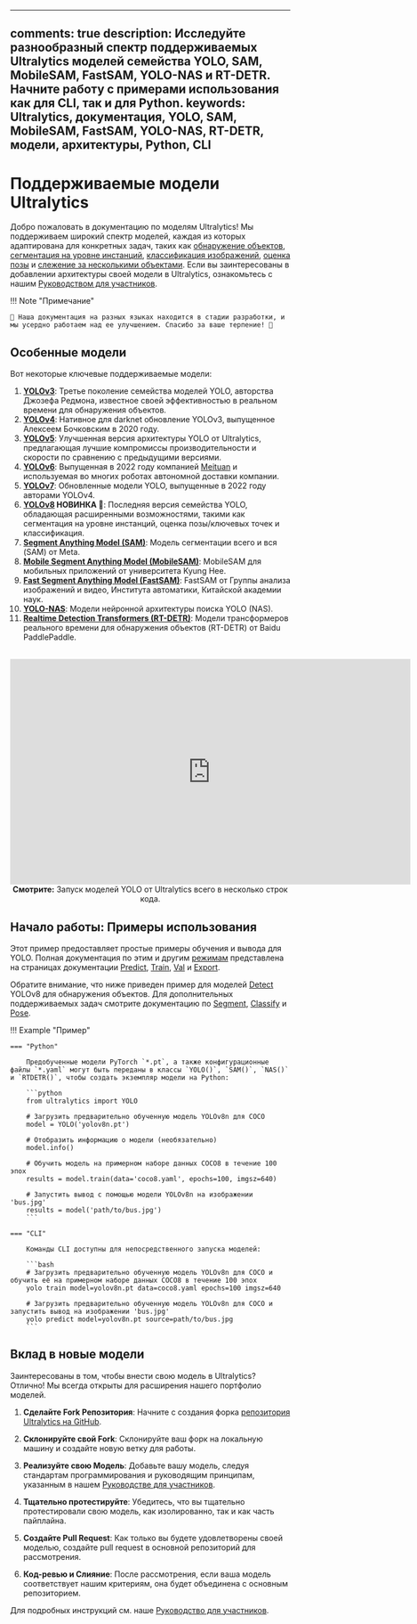 ______________________________________________________________________

## comments: true description: Исследуйте разнообразный спектр поддерживаемых Ultralytics моделей семейства YOLO, SAM, MobileSAM, FastSAM, YOLO-NAS и RT-DETR. Начните работу с примерами использования как для CLI, так и для Python. keywords: Ultralytics, документация, YOLO, SAM, MobileSAM, FastSAM, YOLO-NAS, RT-DETR, модели, архитектуры, Python, CLI

# Поддерживаемые модели Ultralytics

Добро пожаловать в документацию по моделям Ultralytics! Мы поддерживаем широкий спектр моделей, каждая из которых адаптирована для конкретных задач, таких как [обнаружение объектов](../tasks/detect.md), [сегментация на уровне инстанций](../tasks/segment.md), [классификация изображений](../tasks/classify.md), [оценка позы](../tasks/pose.md) и [слежение за несколькими объектами](../modes/track.md). Если вы заинтересованы в добавлении архитектуры своей модели в Ultralytics, ознакомьтесь с нашим [Руководством для участников](../../help/contributing.md).

!!! Note "Примечание"

```
🚧 Наша документация на разных языках находится в стадии разработки, и мы усердно работаем над ее улучшением. Спасибо за ваше терпение! 🙏
```

## Особенные модели

Вот некоторые ключевые поддерживаемые модели:

01. **[YOLOv3](yolov3.md)**: Третье поколение семейства моделей YOLO, авторства Джозефа Редмона, известное своей эффективностью в реальном времени для обнаружения объектов.
02. **[YOLOv4](yolov4.md)**: Нативное для darknet обновление YOLOv3, выпущенное Алексеем Бочковским в 2020 году.
03. **[YOLOv5](yolov5.md)**: Улучшенная версия архитектуры YOLO от Ultralytics, предлагающая лучшие компромиссы производительности и скорости по сравнению с предыдущими версиями.
04. **[YOLOv6](yolov6.md)**: Выпущенная в 2022 году компанией [Meituan](https://about.meituan.com/) и используемая во многих роботах автономной доставки компании.
05. **[YOLOv7](yolov7.md)**: Обновленные модели YOLO, выпущенные в 2022 году авторами YOLOv4.
06. **[YOLOv8](yolov8.md) НОВИНКА 🚀**: Последняя версия семейства YOLO, обладающая расширенными возможностями, такими как сегментация на уровне инстанций, оценка позы/ключевых точек и классификация.
07. **[Segment Anything Model (SAM)](sam.md)**: Модель сегментации всего и вся (SAM) от Meta.
08. **[Mobile Segment Anything Model (MobileSAM)](mobile-sam.md)**: MobileSAM для мобильных приложений от университета Kyung Hee.
09. **[Fast Segment Anything Model (FastSAM)](fast-sam.md)**: FastSAM от Группы анализа изображений и видео, Института автоматики, Китайской академии наук.
10. **[YOLO-NAS](yolo-nas.md)**: Модели нейронной архитектуры поиска YOLO (NAS).
11. **[Realtime Detection Transformers (RT-DETR)](rtdetr.md)**: Модели трансформеров реального времени для обнаружения объектов (RT-DETR) от Baidu PaddlePaddle.

<p align="center">
  <br>
  <iframe width="720" height="405" src="https://www.youtube.com/embed/MWq1UxqTClU?si=nHAW-lYDzrz68jR0"
    title="YouTube video player" frameborder="0"
    allow="accelerometer; autoplay; clipboard-write; encrypted-media; gyroscope; picture-in-picture; web-share"
    allowfullscreen>
  </iframe>
  <br>
  <strong>Смотрите:</strong> Запуск моделей YOLO от Ultralytics всего в несколько строк кода.
</p>

## Начало работы: Примеры использования

Этот пример предоставляет простые примеры обучения и вывода для YOLO. Полная документация по этим и другим [режимам](../modes/index.md) представлена на страницах документации [Predict](../modes/predict.md), [Train](../modes/train.md), [Val](../modes/val.md) и [Export](../modes/export.md).

Обратите внимание, что ниже приведен пример для моделей [Detect](../tasks/detect.md) YOLOv8 для обнаружения объектов. Для дополнительных поддерживаемых задач смотрите документацию по [Segment](../tasks/segment.md), [Classify](../tasks/classify.md) и [Pose](../tasks/pose.md).

!!! Example "Пример"

````
=== "Python"

    Предобученные модели PyTorch `*.pt`, а также конфигурационные файлы `*.yaml` могут быть переданы в классы `YOLO()`, `SAM()`, `NAS()` и `RTDETR()`, чтобы создать экземпляр модели на Python:

    ```python
    from ultralytics import YOLO

    # Загрузить предварительно обученную модель YOLOv8n для COCO
    model = YOLO('yolov8n.pt')

    # Отобразить информацию о модели (необязательно)
    model.info()

    # Обучить модель на примерном наборе данных COCO8 в течение 100 эпох
    results = model.train(data='coco8.yaml', epochs=100, imgsz=640)

    # Запустить вывод с помощью модели YOLOv8n на изображении 'bus.jpg'
    results = model('path/to/bus.jpg')
    ```

=== "CLI"

    Команды CLI доступны для непосредственного запуска моделей:

    ```bash
    # Загрузить предварительно обученную модель YOLOv8n для COCO и обучить её на примерном наборе данных COCO8 в течение 100 эпох
    yolo train model=yolov8n.pt data=coco8.yaml epochs=100 imgsz=640

    # Загрузить предварительно обученную модель YOLOv8n для COCO и запустить вывод на изображении 'bus.jpg'
    yolo predict model=yolov8n.pt source=path/to/bus.jpg
    ```
````

## Вклад в новые модели

Заинтересованы в том, чтобы внести свою модель в Ultralytics? Отлично! Мы всегда открыты для расширения нашего портфолио моделей.

1. **Сделайте Fork Репозитория**: Начните с создания форка [репозитория Ultralytics на GitHub](https://github.com/ultralytics/ultralytics).

2. **Склонируйте свой Fork**: Склонируйте ваш форк на локальную машину и создайте новую ветку для работы.

3. **Реализуйте свою Модель**: Добавьте вашу модель, следуя стандартам программирования и руководящим принципам, указанным в нашем [Руководстве для участников](../../help/contributing.md).

4. **Тщательно протестируйте**: Убедитесь, что вы тщательно протестировали свою модель, как изолированно, так и как часть пайплайна.

5. **Создайте Pull Request**: Как только вы будете удовлетворены своей моделью, создайте pull request в основной репозиторий для рассмотрения.

6. **Код-ревью и Слияние**: После рассмотрения, если ваша модель соответствует нашим критериям, она будет объединена с основным репозиторием.

Для подробных инструкций см. наше [Руководство для участников](../../help/contributing.md).
